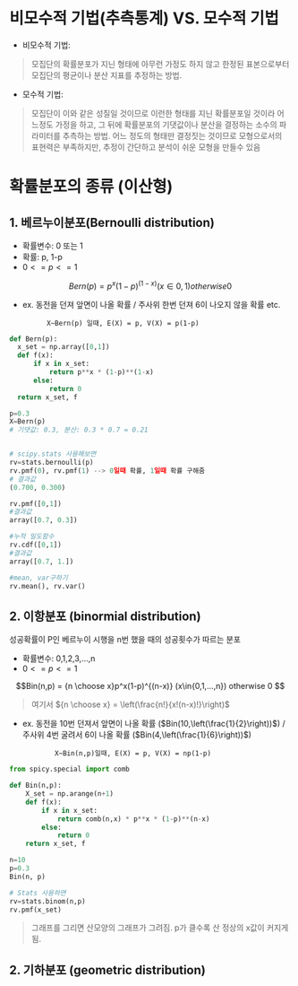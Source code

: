 # 비모수적 기법(추측통계) VS. 모수적 기법
- 비모수적 기법:
> 모집단의 확률분포가 지닌 형태에 아무런 가정도 하지 않고 한정된 표본으로부터 모집단의 평균이나 분산 지표를 추정하는 방법.


- 모수적 기법:
> 모집단이 이와 같은 성질일 것이므로 이런한 형태를 지닌 확률분포일 것이라 어느정도 가정을 하고, 그 뒤에 확률분포의 기댓값이나 분산을 결정하는 소수의 파라미터를 추측하는 방법.
> 어느 정도의 형태만 결정짓는 것이므로 모형으로서의 표현력은 부족하지만, 추정이 간단하고 분석이 쉬운 모형을 만들수 있음


# 확률분포의 종류 (이산형)


## 1. 베르누이분포(Bernoulli distribution)
- 확률변수: 0 또는 1
- 확률: p, 1-p
- $0 <= p <= 1$


$$Bern(p) = p^x(1-p)^{(1-x)} (x\in{0,1}) otherwise 0 $$


- ex. 동전을 던져 앞면이 나올 확률 / 주사위 한번 던져 6이 나오지 않을 확률 etc.

            X~Bern(p) 일때, E(X) = p, V(X) = p(1-p)


``` python
def Bern(p):
  x_set = np.array([0,1])
  def f(x):
      if x in x_set:
          return p**x * (1-p)**(1-x)
      else:
          return 0
  return x_set, f

p=0.3
X=Bern(p)
# 기댓값: 0.3, 분산: 0.3 * 0.7 = 0.21


# scipy.stats 사용해보면
rv=stats.bernoulli(p)
rv.pmf(0), rv.pmf(1) --> 0일때 확률, 1일때 확률 구해줌
# 결과값
(0.700, 0.300)

rv.pmf([0,1])
#결과값
array([0.7, 0.3])

#누적 밀도함수
rv.cdf([0,1])
#결과값
array([0.7, 1.])

#mean, var구하기
rv.mean(), rv.var()

```



## 2. 이항분포 (binormial distribution)
성공확률이 P인 베르누이 시행을 n번 했을 때의 성공횟수가 따르는 분포
- 확률변수: 0,1,2,3,...,n
- $0 <= p <= 1$


$$Bin(n,p) = {n \choose x}p^x(1-p)^{(n-x)} (x\in{0,1,...,n}) otherwise 0 $$

> 여기서 ${n \choose x} = \left(\frac{n!}{x!(n-x)!}\right)$


- ex. 동전을 10번 던져서 앞면이 나올 확률 ($Bin(10,\left(\frac{1}{2}\right))$) / 주사위 4번 굴려서 6이 나올 확률 ($Bin(4,\left(\frac{1}{6}\right))$)

              X~Bin(n,p)일때, E(X) = p, V(X) = np(1-p)
  
``` python
from spicy.special import comb

def Bin(n,p):
    X_set = np.arange(n+1)
    def f(x):
        if x in x_set:
            return comb(n,x) * p**x * (1-p)**(n-x)
        else:
            return 0
    return x_set, f

n=10
p=0.3
Bin(n, p)

# Stats 사용하면
rv=stats.binom(n,p)
rv.pmf(x_set)

```
> 그래프를 그리면 산모양의 그래프가 그려짐. p가 클수록 산 정상의 x값이 커지게 됨. 


## 2. 기하분포 (geometric distribution)
